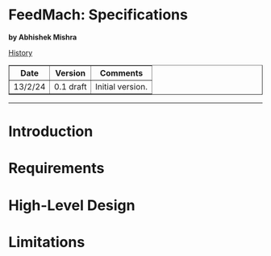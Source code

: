 
<p align="center" style="margin:auto">
	<h1>FeedMach: Specifications</h1>
	<b>by Abhishek Mishra</b>
</p>

<u>History</u>
<table border>
<thead>
	<tr><th>Date</th><th>Version</th><th>Comments</th></tr>
</thead>
<tbody>
	<tr><td>13/2/24</td><td>0.1 draft</td><td>Initial version.</td></tr>
</tbody>
</table>

--------------------------------------------------------------------------------

# Introduction

# Requirements

# High-Level Design

# Limitations
